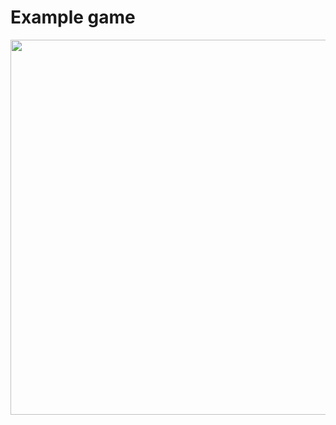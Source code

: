 # Example game
<img src="https://pp.userapi.com/c847219/v847219367/1d861d/AEQLbjSBcfQ.jpg" width="600">
